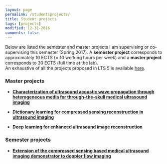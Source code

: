```yaml
---
layout: page
permalink: /studentsprojects/
title: Student projects
tags: [projects]
modified: 12-31-2016
comments: false
---
```



Below are listed the semester and master projects I am supervising or co-supervising this semester (Spring 2017). A <strong>semester project</strong> corresponds to approximately 10 ECTS (= 10 working hours per week) and a <strong>master project</strong> corresponds to 30 ECTS (full time at the lab).<br> 
An exhaustive of all the projects proposed in LTS 5 is available [here](http://lts5www.epfl.ch/student_projects.html).

### Master projects

* [**Characterization of ultrasound acoustic wave propagation through heterogeneous media for through-the-skull medical ultrasound imaging**](https://drive.switch.ch/index.php/apps/files/ajax/download.php?dir=%2FStudents_projects%2FSpring%202017%2FMaster%20projects&files=Transcranial.pdf)<br>

* [**Dictionary learning for compressed sensing reconstruction in ultrasound imaging**](https://drive.switch.ch/index.php/apps/files/ajax/download.php?dir=%2FStudents_projects%2FSpring%202017%2FMaster%20projects&files=Dictionary_learning.pdf)<br>

* [**Deep learning for enhanced ultrasound image reconstruction**](https://drive.switch.ch/index.php/apps/files/ajax/download.php?dir=%2FStudents_projects%2FSpring%202017%2FMaster%20projects&files=Deep_learning.pdf)<br>

### Semester projects

* [**Extension of the compressed sensing based medical ultrasound imaging demonstrator to doppler flow imaging**](https://drive.switch.ch/index.php/apps/files/ajax/download.php?dir=%2FStudents_projects%2FSpring%202017%2FSemester%20projects&files=Doppler_flow.pdf)<br>
